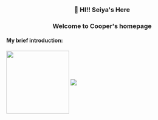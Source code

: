 <h3 align="center">👋 HI!! Seiya's Here</h3>
<h3 align="center">Welcome to Cooper's homepage</h3>

#### My brief introduction:

<div>
  <img align="center" height="165px" src="https://github-readme-stats.vercel.app/api?username=SeiyaCooper&theme=radical&layout=compact"/>
  <img align="center" src="https://github-readme-stats.vercel.app/api/top-langs/?username=SeiyaCooper&layout=compact&theme=radical"/>
</div>
